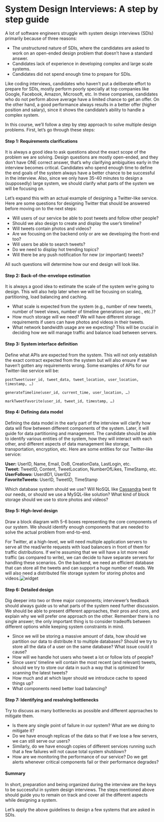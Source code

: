 # System Design Interviews: A step by step guide

A lot of software engineers struggle with system design interviews \(SDIs\) primarily because of three reasons:

* The unstructured nature of SDIs, where the candidates are asked to work on an open-ended design problem that doesn’t have a standard answer.
* Candidates lack of experience in developing complex and large scale systems.
* Candidates did not spend enough time to prepare for SDIs.

Like coding interviews, candidates who haven’t put a deliberate effort to prepare for SDIs, mostly perform poorly specially at top companies like Google, Facebook, Amazon, Microsoft, etc. In these companies, candidates who do not perform above average have a limited chance to get an offer. On the other hand, a good performance always results in a better offer \(higher position and salary\), since it shows the candidate’s ability to handle a complex system.

In this course, we’ll follow a step by step approach to solve multiple design problems. First, let’s go through these steps:

#### Step 1: Requirements clarifications <a id="div-stylecolorblack-background-colore2f4c7-border-radius5px-padding5px-step-1-requirements-clarificationsdiv"></a>

It is always a good idea to ask questions about the exact scope of the problem we are solving. Design questions are mostly open-ended, and they don’t have ONE correct answer, that’s why clarifying ambiguities early in the interview becomes critical. Candidates who spend enough time to define the end goals of the system always have a better chance to be successful in the interview. Also, since we only have 35-40 minutes to design a \(supposedly\) large system, we should clarify what parts of the system we will be focusing on.

Let’s expand this with an actual example of designing a Twitter-like service. Here are some questions for designing Twitter that should be answered before moving on to the next steps:

* Will users of our service be able to post tweets and follow other people?
* Should we also design to create and display the user’s timeline?
* Will tweets contain photos and videos?
* Are we focusing on the backend only or are we developing the front-end too?
* Will users be able to search tweets?
* Do we need to display hot trending topics?
* Will there be any push notification for new \(or important\) tweets?

All such questions will determine how our end design will look like.

#### Step 2: Back-of-the-envelope estimation <a id="div-stylecolorblack-background-colore2f4c7-border-radius5px-padding5px-step-2-back-of-the-envelope-estimationdiv"></a>

It is always a good idea to estimate the scale of the system we’re going to design. This will also help later when we will be focusing on scaling, partitioning, load balancing and caching.

* What scale is expected from the system \(e.g., number of new tweets, number of tweet views, number of timeline generations per sec., etc.\)?
* How much storage will we need? We will have different storage requirements if users can have photos and videos in their tweets.
* What network bandwidth usage are we expecting? This will be crucial in deciding how we will manage traffic and balance load between servers.

#### Step 3: System interface definition <a id="div-stylecolorblack-background-colore2f4c7-border-radius5px-padding5px-step-3-system-interface-definitiondiv"></a>

Define what APIs are expected from the system. This will not only establish the exact contract expected from the system but will also ensure if we haven’t gotten any requirements wrong. Some examples of APIs for our Twitter-like service will be:

```text
postTweet(user_id, tweet_data, tweet_location, user_location, timestamp, …)  
```

```text
generateTimeline(user_id, current_time, user_location, …)  
```

```text
markTweetFavorite(user_id, tweet_id, timestamp, …)  
```

#### Step 4: Defining data model <a id="div-stylecolorblack-background-colore2f4c7-border-radius5px-padding5px-step-4-defining-data-modeldiv"></a>

Defining the data model in the early part of the interview will clarify how data will flow between different components of the system. Later, it will guide for data partitioning and management. The candidate should be able to identify various entities of the system, how they will interact with each other, and different aspects of data management like storage, transportation, encryption, etc. Here are some entities for our Twitter-like service:

**User:** UserID, Name, Email, DoB, CreationData, LastLogin, etc.  
**Tweet:** TweetID, Content, TweetLocation, NumberOfLikes, TimeStamp, etc.  
**UserFollowo:** UserdID1, UserID2  
**FavoriteTweets:** UserID, TweetID, TimeStamp

Which database system should we use? Will NoSQL like [Cassandra](https://en.wikipedia.org/wiki/Apache_Cassandra) best fit our needs, or should we use a MySQL-like solution? What kind of block storage should we use to store photos and videos?

#### Step 5: High-level design <a id="div-stylecolorblack-background-colore2f4c7-border-radius5px-padding5px-step-5-high-level-designdiv"></a>

Draw a block diagram with 5-6 boxes representing the core components of our system. We should identify enough components that are needed to solve the actual problem from end-to-end.

For Twitter, at a high-level, we will need multiple application servers to serve all the read/write requests with load balancers in front of them for traffic distributions. If we’re assuming that we will have a lot more read traffic \(as compared to write\), we can decide to have separate servers for handling these scenarios. On the backend, we need an efficient database that can store all the tweets and can support a huge number of reads. We will also need a distributed file storage system for storing photos and videos.![widget](https://www.educative.io/api/collection/5668639101419520/5649050225344512/page/5684049913839616/image/5127881690710016.png)

#### Step 6: Detailed design <a id="div-stylecolorblack-background-colore2f4c7-border-radius5px-padding5px-step-6-detailed-designdiv"></a>

Dig deeper into two or three major components; interviewer’s feedback should always guide us to what parts of the system need further discussion. We should be able to present different approaches, their pros and cons, and explain why we will prefer one approach on the other. Remember there is no single answer; the only important thing is to consider tradeoffs between different options while keeping system constraints in mind.

* Since we will be storing a massive amount of data, how should we partition our data to distribute it to multiple databases? Should we try to store all the data of a user on the same database? What issue could it cause?
* How will we handle hot users who tweet a lot or follow lots of people?
* Since users’ timeline will contain the most recent \(and relevant\) tweets, should we try to store our data in such a way that is optimized for scanning the latest tweets?
* How much and at which layer should we introduce cache to speed things up?
* What components need better load balancing?

#### Step 7: Identifying and resolving bottlenecks <a id="div-stylecolorblack-background-colore2f4c7-border-radius5px-padding5px-step-7-identifying-and-resolving-bottlenecksdiv"></a>

Try to discuss as many bottlenecks as possible and different approaches to mitigate them.

* Is there any single point of failure in our system? What are we doing to mitigate it?
* Do we have enough replicas of the data so that if we lose a few servers, we can still serve our users?
* Similarly, do we have enough copies of different services running such that a few failures will not cause total system shutdown?
* How are we monitoring the performance of our service? Do we get alerts whenever critical components fail or their performance degrades?

#### Summary <a id="div-stylecolorblack-background-colore2f4c7-border-radius5px-padding5pxsummarydiv"></a>

In short, preparation and being organized during the interview are the keys to be successful in system design interviews. The steps mentioned above should guide you to remain on track and cover all the different aspects while designing a system.

Let’s apply the above guidelines to design a few systems that are asked in SDIs.

